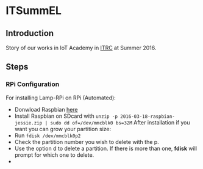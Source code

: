 # ITSummEL
## Introduction
Story of our works in IoT Academy in [ITRC](http://itrc.ac.ir) at Summer 2016.
## Steps
### RPi Configuration
For installing Lamp-RPi on RPi (Automated):
- Donwload Raspbian [here](https://www.raspberrypi.org/downloads/raspbian/)
- Install Raspbian on SDcard with `unzip -p 2016-03-18-raspbian-jessie.zip | sudo dd of=/dev/mmcblk0 bs=32M`
After installation if you want you can grow your partition size:
- Run `fdisk /dev/mmcblk0p2`
- Check the partition number you wish to delete with the p.
- Use the option d to delete a partition. If there is more than one, **fdisk** will prompt for which one to delete.
-
